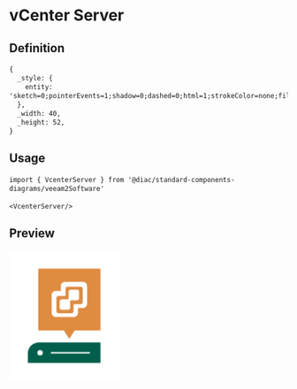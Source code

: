 # vCenter Server

## Definition

```
{
  _style: { 
    entity: 'sketch=0;pointerEvents=1;shadow=0;dashed=0;html=1;strokeColor=none;fillColor=#005F4B;labelPosition=center;verticalLabelPosition=bottom;verticalAlign=top;align=center;outlineConnect=0;shape=mxgraph.veeam2.vcenter_server;',
  },
  _width: 40,
  _height: 52,
}
```

## Usage

```
import { VcenterServer } from '@diac/standard-components-diagrams/veeam2Software'

<VcenterServer/>
```

## Preview

<img src="./vcenter-server.png" width="200"/>
